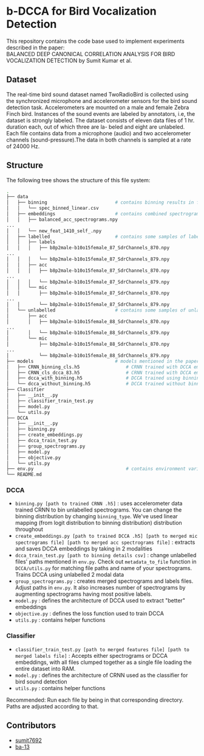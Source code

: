 # b-DCCA for Bird Vocalization Detection

This repository contains the code base used to implement experiments described in the paper:  
BALANCED DEEP CANONICAL CORRELATION ANALYSIS FOR BIRD VOCALIZATION DETECTION by Sumit Kumar et al.

## Dataset

The real-time bird sound dataset named TwoRadioBird is collected using the synchronized microphone and accelerometer sensors for the bird sound detection task. Accelerometers are mounted on a male and female Zebra Finch bird. Instances of the sound events are labeled by annotators, i.e, the dataset is strongly labeled. The dataset consists of eleven data files of 1 hr. duration each, out of which three are la-
beled and eight are unlabeled. Each file contains data from a microphone (audio) and two accelerometer channels (sound-pressure).The data in both channels is sampled at a rate of 24000 Hz.

## Structure

The following tree shows the structure of this file system:

```bash
.
├── data
│   ├── binning                         # contains binning results in form of csv
│   │   └── spec_binned_linear.csv
│   ├── embeddings                      # contains combined spectrograms or DCCA embeddings
│   │   ├── balanced_acc_spectrograms.npy
...
│   │   └── new_feat_1410_self_.npy
│   ├── labelled                        # contains some samples of labelled dataset used
│   │   ├── labels
│   │   │   ├── b8p2male-b10o15female_87_SdrChannels_870.npy
...
│   │   │   └── b8p2male-b10o15female_87_SdrChannels_879.npy
│   │   ├── acc
│   │   │   ├── b8p2male-b10o15female_87_SdrChannels_870.npy
...
│   │   │   └── b8p2male-b10o15female_87_SdrChannels_879.npy
│   │   └── mic
│   │       ├── b8p2male-b10o15female_87_SdrChannels_870.npy
...
│   │       └── b8p2male-b10o15female_87_SdrChannels_879.npy
│   └── unlabelled                      # contains some samples of unlabelled dataset used
│       ├── acc
│       │   ├── b8p2male-b10o15female_88_SdrChannels_870.npy
...
│       │   └── b8p2male-b10o15female_88_SdrChannels_879.npy
│       └── mic
│           ├── b8p2male-b10o15female_88_SdrChannels_870.npy
...
│           └── b8p2male-b10o15female_88_SdrChannels_879.npy
├── models                              # models mentioned in the paper
│   ├── CRNN_binning_cls.h5                 # CRNN trained with DCCA embeddings using single modal (mic only)
│   ├── CRNN_cls_dcca_83.h5                 # CRNN trained with DCCA embeddings using dual modal
│   ├── dcca_with_binning.h5                # DCCA trained using binning
│   └── dcca_without_binning.h5             # DCCA trained without binning
├── Classifier
│   ├── __init__.py
│   ├── classifier_train_test.py
│   ├── model.py
│   └── utils.py
├── DCCA
│   ├── __init__.py
│   ├── binning.py
│   ├── create_embeddings.py
│   ├── dcca_train_test.py
│   ├── group_spectrograms.py
│   ├── model.py
│   ├── objective.py
│   └── utils.py
├── env.py                                  # contains environment variables
└── README.md
```

### DCCA

- `binning.py [path to trained CRNN .h5]` : uses accelerometer data trained CRNN to bin unlabelled spectrograms. You can change the binning distribution by changing `binning_type`. We've used linear mapping (from logit distribution to binning distribution) distribution throughout
- `create_embeddings.py [path to trained DCCA .h5] [path to merged mic spectrograms file] [path to merged acc spectrograms file]` : extracts and saves DCCA embeddings by taking in 2 modalities
- `dcca_train_test.py [path to binning details csv]` : change unlabelled files' paths mentioned in `env.py`. Check out `metadata_to_file` function in `DCCA/utils.py` for matching file paths and name of your spectrograms. Trains DCCA using unlabelled 2 modal data
- `group_spectrograms.py` : creates merged spectrograms and labels files. Adjust paths in `env.py`. It also increases number of spectrograms by augmenting spectrograms having most positive labels.
- `model.py` : defines the architecture of DCCA used to extract "better" embeddings
- `objective.py` : defines the loss function used to train DCCA
- `utils.py` : contains helper functions

### Classifier

- `classifier_train_test.py [path to merged features file] [path to merged labels file]` : Accepts either spectrograms or DCCA embeddings, with all files clumped together as a single file loading the entire dataset into RAM.
- `model.py` : defines the architecture of CRNN used as the classifier for bird sound detection
- `utils.py` : contains helper functions

Recommended: Run each file by being in that corresponding directory. Paths are adjusted according to that.

## Contributors

- [sumit7692](https://github.com/sumit7692)
- [ba-13](https://github.com/ba-13/)
